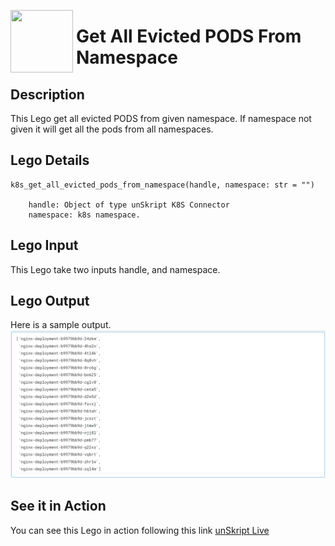 [<img align="left" src="https://unskript.com/assets/favicon.png" width="100" height="100" style="padding-right: 5px">](https://unskript.com/assets/favicon.png) 
<h1>Get All Evicted PODS From Namespace </h1>

## Description
This Lego get all evicted PODS from given namespace. If namespace not given it will get all the pods from all namespaces.


## Lego Details

    k8s_get_all_evicted_pods_from_namespace(handle, namespace: str = "")

        handle: Object of type unSkript K8S Connector
        namespace: k8s namespace.

## Lego Input

This Lego take two inputs handle, and namespace.


## Lego Output
Here is a sample output.
<img src="./1.png">


## See it in Action

You can see this Lego in action following this link [unSkript Live](https://us.app.unskript.io)
